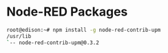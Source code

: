 # Node-RED Packages


```sh
root@edison:~# npm install -g node-red-contrib-upm
/usr/lib
`-- node-red-contrib-upm@0.3.2 
```